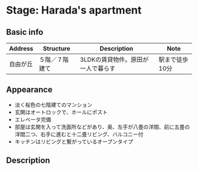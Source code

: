 # Stage: Harada's apartment

## Basic info

| Address | Structure | Description | Note |
| --- | --- | --- | --- |
| 自由が丘 | ５階／７階建て | 3LDKの賃貸物件。原田が一人で暮らす | 駅まで徒歩10分 |

## Appearance

- 淡く桜色の七階建てのマンション
- 玄関はオートロックで、ホールにポスト
- エレベータ完備
- 部屋は玄関を入って洗面所などがあり、奥、左手が八畳の洋間、前に五畳の洋間二つ、右手に進むと十二畳リビング、バルコニー付
- キッチンはリビングと繋がっているオープンタイプ

## Description

